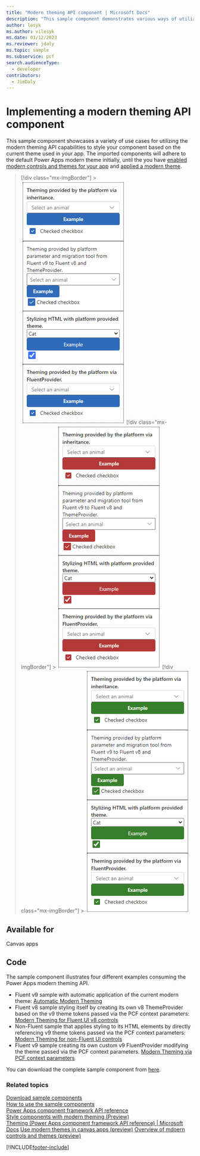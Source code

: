 ```yaml
---
title: "Modern theming API component | Microsoft Docs"
description: "This sample component demonstrates various ways of utiliznig the modern theming API capabilities to style your component."
author: lesyk
ms.author: vilesyk
ms.date: 03/12/2023
ms.reviewer: jdaly
ms.topic: sample
ms.subservice: pcf
search.audienceType:
  - developer
contributors:
  - JimDaly
---
```


# Implementing a modern theming API component

This sample component showcases a variety of use cases for utilizing the modern theming API capabilities to style your component based on the current theme used in your app. The imported components will adhere to the default Power Apps modern theme initially, until the you have [enabled modern controls and themes for your app](../../../powerapps/maker/canvas-apps/controls/modern-controls/overview-modern-controls.md#enable-modern-controls-and-themes-for-your-app) and [applied a modern theme](../../../maker/canvas-apps/controls/modern-controls/modern-theming#apply-modern-theme).

> [!div class="mx-imgBorder"] > ![Modern Theming API component](../media/modern-theming-api-control-blue.png "Modern Theming API component blue theme")
> [!div class="mx-imgBorder"] > ![Modern Theming API component](../media/modern-theming-api-control-red.png "Modern Theming API component red theme")
> [!div class="mx-imgBorder"] > ![Modern Theming API component](../media/modern-theming-api-control-green.png "Modern Theming API component gree theme")

## Available for

Canvas apps

## Code

The sample component illustrates four different examples consuming the Power Apps modern theming API.

- Fluent v9 sample with automatic application of the current modern theme: [Automatic Modern Theming](../../component-framework/fluent-modern-theming.md#automatic-modern-theming)<br/>
- Fluent v8 sample styling itself by creating its own v8 ThemeProvider based on the v9 theme tokens passed via the PCF context parameters: [Modern Theming for Fluent UI v8 controls](../../component-framework/fluent-modern-theming.md#modern-theming-for-fluent-ui-v8-controls)<br/>
- Non-Fluent sample that applies styling to its HTML elements by directly referencing v9 theme tokens passed via the PCF context parameters: [Modern Theming for non-Fluent UI controls](../../component-framework/fluent-modern-theming.md#modern-theming-for-non-fluent-ui-controls)<br/>
- Fluent v9 sample creating its own custom v9 FluentProvider modifying the theme passed via the PCF context parameters. [Modern Theming via PCF context parameters](../../component-framework/fluent-modern-theming.md#modern-theming-via-pcf-context-parameters)<br/>

You can download the complete sample component from [here](https://github.com/microsoft/PowerApps-Samples/tree/master/component-framework/FluentThemingAPIControl).

### Related topics

[Download sample components](https://github.com/microsoft/PowerApps-Samples/tree/master/component-framework)<br/>
[How to use the sample components](../use-sample-components.md)<br/>
[Power Apps component framework API reference](../reference/index.md)<br/>
[Style components with modern theming (Preview)](../../component-framework/fluent-modern-theming.md)<br/>
[Theming (Power Apps component framework API reference) | Microsoft Docs](../../../powerapps/developer/component-framework/reference/theming)
[Use modern themes in canvas apps (preview)](../../../maker/canvas-apps/controls/modern-controls/modern-theming)
[Overview of mdoern controls and themes (preview)](../../..//maker/canvas-apps/controls/modern-controls/overview-modern-controls)

[!INCLUDE[footer-include](../../../includes/footer-banner.md)]
